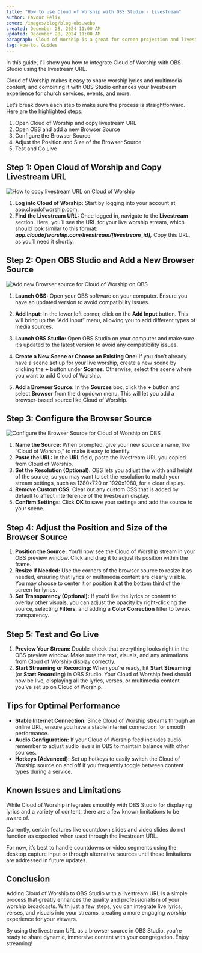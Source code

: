 ```yaml
---
title: "How to use Cloud of Worship with OBS Studio - Livestream"
author: Favour Felix
cover: /images/blog/blog-obs.webp
created: December 28, 2024 11:00 AM
updated: December 28, 2024 11:00 AM
paragraph: Cloud of Worship is a great for screen projection and livestreaming, integrating it with OBS Studio makes it even more powerful for live broadcasts.
tag: How-to, Guides
---
```


In this guide, I’ll show you how to integrate Cloud of Worship with OBS Studio using the livestream URL.

Cloud of Worship makes it easy to share worship lyrics and multimedia content, and combining it with OBS Studio enhances your livestream experience for church services, events, and more.

Let’s break down each step to make sure the process is straightforward. Here are the highlighted steps:

1. Open Cloud of Worship and copy livestream URL
2. Open OBS and add a new Browser Source
3. Configure the Browser Source
4. Adjust the Position and Size of the Browser Source
5. Test and Go Live

## Step 1: Open Cloud of Worship and Copy Livestream URL

![How to copy livestream URL on Cloud of Worship](https://firebasestorage.googleapis.com/v0/b/favour-portfolio.appspot.com/o/cow%2Fblog%2Fblog-vmix-2.webp?alt=media&token=fedf0106-7dc1-4ffa-b146-f4daf6fde112)

1. **Log into Cloud of Worship:** Start by logging into your account at [app.cloudofworship.com](https://app.cloudofworship.com/login).
2. **Find the Livestream URL:** Once logged in, navigate to the **Livestream** section. Here, you’ll see the URL for your live worship stream, which should look similar to this format: ***app.cloudofworship.com/livestream/[livestream_id],*** Copy this URL, as you’ll need it shortly.

## Step 2: Open OBS Studio and Add a New Browser Source

![Add new Browser source for Cloud of Worship on OBS](https://firebasestorage.googleapis.com/v0/b/favour-portfolio.appspot.com/o/cow%2Fblog%2Fblog-obs-2.webp?alt=media&token=60280be9-45fd-40fb-85f4-49f3e5f12d3a)

1. **Launch OBS:** Open your OBS software on your computer. Ensure you have an updated version to avoid compatibility issues.
2. **Add Input:** In the lower left corner, click on the **Add Input** button. This will bring up the “Add Input” menu, allowing you to add different types of media sources.

1. **Launch OBS Studio:** Open OBS Studio on your computer and make sure it’s updated to the latest version to avoid any compatibility issues.
2. **Create a New Scene or Choose an Existing One:** If you don’t already have a scene set up for your live worship, create a new scene by clicking the  **+** button under **Scenes**. Otherwise, select the scene where you want to add Cloud of Worship.
3. **Add a Browser Source:** In the **Sources** box, click the **+** button and select **Browser** from the dropdown menu. This will let you add a browser-based source like Cloud of Worship.

## Step 3: Configure the Browser Source

![Configure the Browser Source for Cloud of Worship on OBS](https://firebasestorage.googleapis.com/v0/b/favour-portfolio.appspot.com/o/cow%2Fblog%2Fblog-obs-3.webp?alt=media&token=0e170c8e-03b5-406f-bdb0-5d175961541e)

1. **Name the Source:** When prompted, give your new source a name, like “Cloud of Worship,” to make it easy to identify.
2. **Paste the URL:** In the **URL** field, paste the livestream URL you copied from Cloud of Worship.
3. **Set the Resolution (Optional):** OBS lets you adjust the width and height of the source, so you may want to set the resolution to match your stream settings, such as 1280x720 or 1920x1080, for a clear display.
4. **Remove Custom CSS**: Clear out any custom CSS that is added by default to affect interference of the livestream display.
5. **Confirm Settings:** Click **OK** to save your settings and add the source to your scene.

## Step 4: Adjust the Position and Size of the Browser Source

1. **Position the Source:** You’ll now see the Cloud of Worship stream in your OBS preview window. Click and drag it to adjust its position within the frame.
2. **Resize if Needed:** Use the corners of the browser source to resize it as needed, ensuring that lyrics or multimedia content are clearly visible. You may choose to center it or position it at the bottom third of the screen for lyrics.
3. **Set Transparency (Optional):** If you’d like the lyrics or content to overlay other visuals, you can adjust the opacity by right-clicking the source, selecting **Filters**, and adding a **Color Correction** filter to tweak transparency.

## Step 5: Test and Go Live

1. **Preview Your Stream:** Double-check that everything looks right in the OBS preview window. Make sure the text, visuals, and any animations from Cloud of Worship display correctly.
2. **Start Streaming or Recording:** When you’re ready, hit **Start Streaming** (or **Start Recording**) in OBS Studio. Your Cloud of Worship feed should now be live, displaying all the lyrics, verses, or multimedia content you’ve set up on Cloud of Worship.

## Tips for Optimal Performance

- **Stable Internet Connection:** Since Cloud of Worship streams through an online URL, ensure you have a stable internet connection for smooth performance.
- **Audio Configuration:** If your Cloud of Worship feed includes audio, remember to adjust audio levels in OBS to maintain balance with other sources.
- **Hotkeys (Advanced):** Set up hotkeys to easily switch the Cloud of Worship source on and off if you frequently toggle between content types during a service.

## Known Issues and Limitations

While Cloud of Worship integrates smoothly with OBS Studio for displaying lyrics and a variety of content, there are a few known limitations to be aware of. 

Currently, certain features like countdown slides and video slides do not function as expected when used through the livestream URL. 

For now, it’s best to handle countdowns or video segments using the desktop capture input or through alternative sources until these limitations are addressed in future updates.

## Conclusion

Adding Cloud of Worship to OBS Studio with a livestream URL is a simple process that greatly enhances the quality and professionalism of your worship broadcasts. With just a few steps, you can integrate live lyrics, verses, and visuals into your streams, creating a more engaging worship experience for your viewers.

By using the livestream URL as a browser source in OBS Studio, you’re ready to share dynamic, immersive content with your congregation. Enjoy streaming!